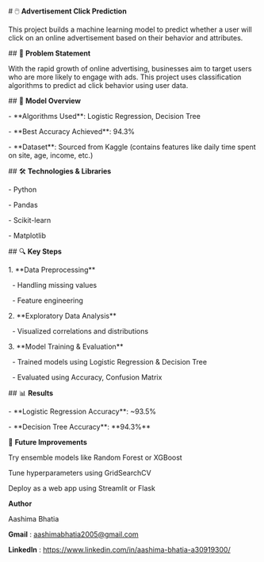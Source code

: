 \# 🖱️ **Advertisement Click Prediction**



This project builds a machine learning model to predict whether a user will click on an online advertisement based on their behavior and attributes.



\## 📌 **Problem Statement**

With the rapid growth of online advertising, businesses aim to target users who are more likely to engage with ads. This project uses classification algorithms to predict ad click behavior using user data.



\## 🧠 **Model Overview**

\- \*\*Algorithms Used\*\*: Logistic Regression, Decision Tree

\- \*\*Best Accuracy Achieved\*\*: 94.3%

\- \*\*Dataset\*\*: Sourced from Kaggle (contains features like daily time spent on site, age, income, etc.)



\## 🛠️ **Technologies \& Libraries**

\- Python

\- Pandas

\- Scikit-learn

\- Matplotlib



\## 🔍 **Key Steps**

1\. \*\*Data Preprocessing\*\*

&nbsp;  - Handling missing values

&nbsp;  - Feature engineering

2\. \*\*Exploratory Data Analysis\*\*

&nbsp;  - Visualized correlations and distributions

3\. \*\*Model Training \& Evaluation\*\*

&nbsp;  - Trained models using Logistic Regression \& Decision Tree

&nbsp;  - Evaluated using Accuracy, Confusion Matrix



\## 📊 **Results**

\- \*\*Logistic Regression Accuracy\*\*: ~93.5%

\- \*\*Decision Tree Accuracy\*\*: \*\*94.3%\*\*



📌 **Future Improvements**

Try ensemble models like Random Forest or XGBoost



Tune hyperparameters using GridSearchCV



Deploy as a web app using Streamlit or Flask



**Author**

Aashima Bhatia

**Gmail** : aashimabhatia2005@gmail.com

**LinkedIn** : https://www.linkedin.com/in/aashima-bhatia-a30919300/


